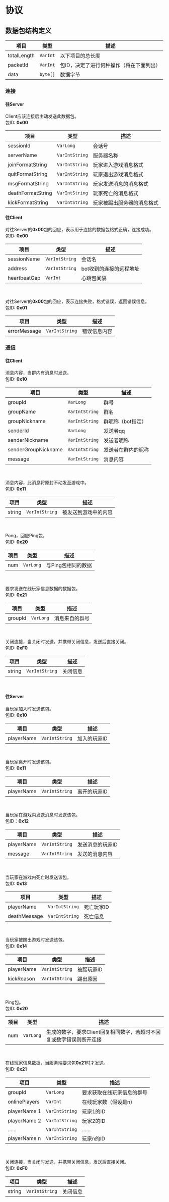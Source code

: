 # 协议

## 数据包结构定义
| 项目          | 类型       | 描述                    |
|-------------|----------|-----------------------|
| totalLength | `VarInt` | 以下项目的总长度              |
| packetId    | `VarInt` | 包ID，决定了进行何种操作（将在下面列出） |
| data        | `byte[]` | 数据字节                  |

### 连接
#### 往Server
Client应该连接后主动发送此数据包。  
包ID: **0x00**

| 项目                | 类型             | 描述            |
|-------------------|----------------|---------------|
| sessionId         | `VarLong`      | 会话号           |
| serverName        | `VarIntString` | 服务器名称         |
| joinFormatString  | `VarIntString` | 玩家进入游戏消息格式    |
| quitFormatString  | `VarIntString` | 玩家退出游戏消息格式    |
| msgFormatString   | `VarIntString` | 玩家发送消息的消息格式   |
| deathFormatString | `VarIntString` | 玩家死亡的消息格式     |
| kickFormatString  | `VarIntString` | 玩家被踢出服务器的消息格式 |

#### 往Client
对往Server的**0x00**包的回应，表示用于连接的数据包格式正确，连接成功。  
包ID: **0x00**

| 项目           | 类型             | 描述            |
|--------------|----------------|---------------|
| sessionName  | `VarIntString` | 会话名           |
| address      | `VarIntString` | bot收到的连接的远程地址 |
| heartbeatGap | `VarInt`       | 心跳包间隔         |
<br>


对往Server的**0x00**包的回应，表示连接失败，格式错误，返回错误信息。  
包ID: **0x01**

| 项目           | 类型             | 描述     |
|--------------|----------------|--------|
| errorMessage | `VarIntString` | 错误信息内容 |


### 通信
#### 往Client
消息内容，当群内有消息时发送。  
包ID: **0x10**

| 项目                  | 类型             | 描述         |
|---------------------|----------------|------------|
| groupId             | `VarLong`      | 群号         |
| groupName           | `VarIntString` | 群名         |
| groupNickname       | `VarIntString` | 群昵称（bot指定） |
| senderId            | `VarLong`      | 发送者qq      |
| senderNickname      | `VarIntString` | 发送者昵称      |
| senderGroupNickname | `VarIntString` | 发送者在群内的昵称  |
| message             | `VarIntString` | 消息内容       |
<br>

消息内容，此消息将原封不动发至游戏中。  
包ID: **0x11**

| 项目     | 类型             | 描述         |
|--------|----------------|------------|
| string | `VarIntString` | 被发送到游戏中的内容 |
<br>

Pong，回应Ping包。  
包ID: **0x20**

| 项目  | 类型        | 描述          |
|-----|-----------|-------------|
| num | `VarLong` | 与Ping包相同的数据 |
<br>

要求发送在线玩家信息数据的数据包。  
包ID: **0x21**

| 项目      | 类型        | 描述      |
|---------|-----------|---------|
| groupId | `VarLong` | 消息来自的群号 |
<br>


关闭连接，当关闭时发送，并携带关闭信息，发送后直接关闭。  
包ID: **0xF0**

| 项目     | 类型             | 描述   |
|--------|----------------|------|
| string | `VarIntString` | 关闭信息 |
<br>


#### 往Server
当玩家加入时发送该包。  
包ID: **0x10**

| 项目         | 类型             | 描述      |
|------------|----------------|---------|
| playerName | `VarIntString` | 加入的玩家ID |
<br>

当玩家离开时发送该包。  
包ID: **0x11**

| 项目         | 类型             | 描述      |
|------------|----------------|---------|
| playerName | `VarIntString` | 离开的玩家ID |
<br>

当玩家在游戏内发送消息时发送该包。  
包ID：**0x12**

| 项目         | 类型             | 描述        |
|------------|----------------|-----------|
| playerName | `VarIntString` | 发送消息的玩家ID |
| message    | `VarIntString` | 发送的消息内容   |
<br>

当玩家在游戏内死亡时发送该包。  
包ID: **0x13**

| 项目           | 类型             | 描述     |
|--------------|----------------|--------|
| playerName   | `VarIntString` | 死亡玩家ID |
| deathMessage | `VarIntString` | 死亡信息   |
<br>

当玩家被踢出游戏时发送该包。  
包ID: **0x14**

| 项目         | 类型             | 描述     |
|------------|----------------|--------|
| playerName | `VarIntString` | 被踢玩家ID |
| kickReason | `VarIntString` | 踢出原因   |
<br>

Ping包。  
包ID: **0x20**

| 项目  | 类型        | 描述                                    |
|-----|-----------|---------------------------------------|
| num | `VarLong` | 生成的数字，要求Client回复相同数字，若超时不回复或数字错误则断开连接 |
<br>

在线玩家信息数据，当服务端要求包**0x21**时才发送。  
包ID: **0x21**

| 项目            | 类型             | 描述            |
|---------------|----------------|---------------|
| groupId       | `VarLong`      | 要求获取在线玩家信息的群号 |
| onlinePlayers | `VarInt`       | 在线玩家数（假设是n）   |
| playerName 1  | `VarIntString` | 玩家1的ID        |
| playerName 2  | `VarIntString` | 玩家2的ID        |
| ……            | `VarIntString` | ……            |
| playerName n  | `VarIntString` | 玩家n的ID        |
<br>

关闭连接，当关闭时发送，并携带关闭信息，发送后直接关闭。  
包ID: **0xF0**

| 项目     | 类型             | 描述   |
|--------|----------------|------|
| string | `VarIntString` | 关闭信息 |